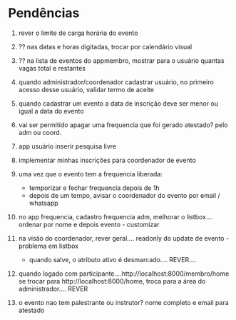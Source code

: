 # Pendências

1) rever o limite de carga horária do evento
2) ?? nas datas e horas digitadas, trocar por calendário visual
3) ?? na lista de eventos do appmembro, mostrar para o usuário quantas vagas total e restantes

6) quando administrador/coordenador cadastrar usuário, no primeiro acesso desse usuário, validar termo de aceite

8) quando cadastrar um evento a data de inscrição deve ser menor ou igual a data do evento

11) vai ser permitido apagar uma frequencia que foi gerado atestado? pelo adm ou coord.

12) app usuário inserir pesquisa livre

14) implementar minhas inscrições para coordenador de evento

15) uma vez que o evento tem a frequencia liberada:
    - temporizar e fechar frequencia depois de 1h
    - depois de um tempo, avisar o coordenador do evento por email / whatsapp

16) no app frequencia, cadastro frequencia adm, melhorar o listbox.... ordenar por nome e depois evento - customizar


19) na visão do coordenador, rever geral.... readonly do update de evento - problema em listbox
    - quando salve, o atributo ativo é desmarcado.... REVER....

20) quando logado com participante....http://localhost:8000/membro/home se trocar para http://localhost:8000/home, troca para a área do administrador.... REVER

21) o evento nao tem palestrante ou instrutor? nome completo e email para atestado
